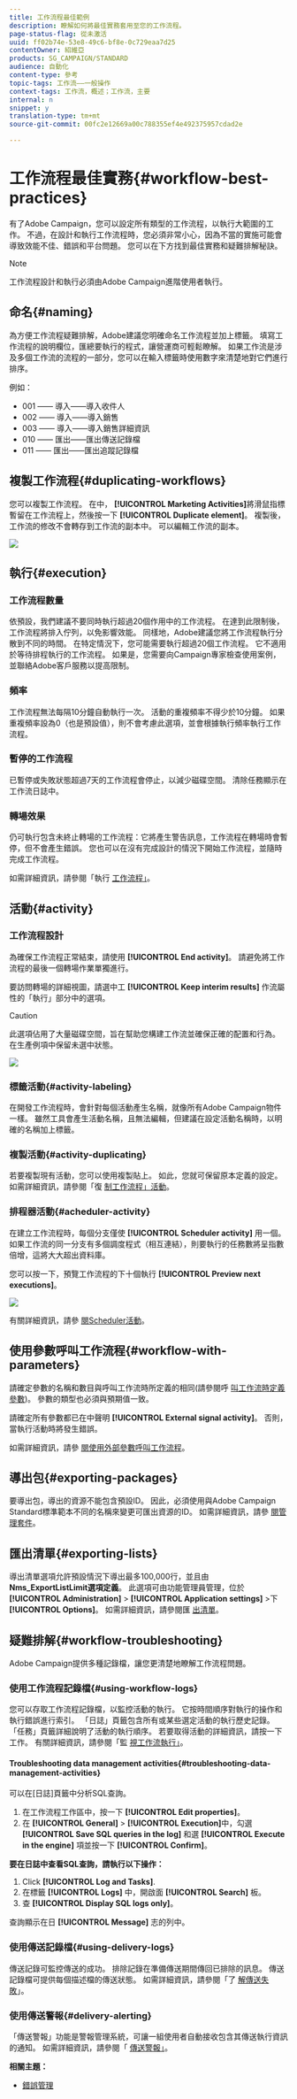 ```yaml
---
title: 工作流程最佳範例
description: 瞭解如何將最佳實務套用至您的工作流程。
page-status-flag: 從未激活
uuid: ff02b74e-53e8-49c6-bf8e-0c729eaa7d25
contentOwner: 紹維亞
products: SG_CAMPAIGN/STANDARD
audience: 自動化
content-type: 參考
topic-tags: 工作流——一般操作
context-tags: 工作流，概述；工作流，主要
internal: n
snippet: y
translation-type: tm+mt
source-git-commit: 00fc2e12669a00c788355ef4e492375957cdad2e

---
```



# 工作流程最佳實務{#workflow-best-practices}

有了Adobe Campaign，您可以設定所有類型的工作流程，以執行大範圍的工作。 不過，在設計和執行工作流程時，您必須非常小心，因為不當的實施可能會導致效能不佳、錯誤和平台問題。 您可以在下方找到最佳實務和疑難排解秘訣。

>[!NOTE]
>
>工作流程設計和執行必須由Adobe Campaign進階使用者執行。

## 命名{#naming}

為方便工作流程疑難排解，Adobe建議您明確命名工作流程並加上標籤。 填寫工作流程的說明欄位，匯總要執行的程式，讓營運商可輕鬆瞭解。
如果工作流是涉及多個工作流的流程的一部分，您可以在輸入標籤時使用數字來清楚地對它們進行排序。

例如：

* 001 —— 導入——導入收件人
* 002 —— 導入——導入銷售
* 003 —— 導入——導入銷售詳細資訊
* 010 —— 匯出——匯出傳送記錄檔
* 011 —— 匯出——匯出追蹤記錄檔

## 複製工作流程{#duplicating-workflows}

您可以複製工作流程。 在中， **[!UICONTROL Marketing Activities]**&#x200B;將滑鼠指標暫留在工作流程上，然後按一下 **[!UICONTROL Duplicate element]**。 複製後，工作流的修改不會轉存到工作流的副本中。 可以編輯工作流的副本。

![](assets/duplicating_workflow.png)

## 執行{#execution}

### 工作流程數量

依預設，我們建議不要同時執行超過20個作用中的工作流程。 在達到此限制後，工作流程將排入佇列，以免影響效能。 同樣地，Adobe建議您將工作流程執行分散到不同的時間。
在特定情況下，您可能需要執行超過20個工作流程。 它不適用於等待排程執行的工作流程。  如果是，您需要向Campaign專家檢查使用案例，並聯絡Adobe客戶服務以提高限制。

### 頻率

工作流程無法每隔10分鐘自動執行一次。
活動的重複頻率不得少於10分鐘。 如果重複頻率設為0（也是預設值），則不會考慮此選項，並會根據執行頻率執行工作流程。

### 暫停的工作流程

已暫停或失敗狀態超過7天的工作流程會停止，以減少磁碟空間。 清除任務顯示在工作流日誌中。

### 轉場效果

仍可執行包含未終止轉場的工作流程：它將產生警告訊息，工作流程在轉場時會暫停，但不會產生錯誤。 您也可以在沒有完成設計的情況下開始工作流程，並隨時完成工作流程。

如需詳細資訊，請參閱「執行 [工作流程」](../../automating/using//executing-a-workflow.md)。

## 活動{#activity}

### 工作流程設計

為確保工作流程正常結束，請使用 **[!UICONTROL End activity]**。 請避免將工作流程的最後一個轉場作業單獨進行。

要訪問轉場的詳細視圖，請選中工 **[!UICONTROL Keep interim results]** 作流屬性的「執行」部分中的選項。

>[!CAUTION]
>
>此選項佔用了大量磁碟空間，旨在幫助您構建工作流並確保正確的配置和行為。 在生產例項中保留未選中狀態。

![](assets/keep_interim_best_practices.png)


### 標籤活動{#activity-labeling}

在開發工作流程時，會針對每個活動產生名稱，就像所有Adobe Campaign物件一樣。 雖然工具會產生活動名稱，且無法編輯，但建議在設定活動名稱時，以明確的名稱加上標籤。

### 複製活動{#activity-duplicating}

若要複製現有活動，您可以使用複製貼上。 如此，您就可保留原本定義的設定。 如需詳細資訊，請參閱「復 [制工作流程」活動](../../automating/using/workflow-interface.md)。

### 排程器活動{#acheduler-activity}

在建立工作流程時，每個分支僅使 **[!UICONTROL Scheduler activity]** 用一個。 如果工作流的同一分支有多個調度程式（相互連結），則要執行的任務數將呈指數倍增，這將大大超出資料庫。

您可以按一下，預覽工作流程的下十個執行 **[!UICONTROL Preview next executions]**。

![](assets/preview_scheduler.png)

有關詳細資訊，請參 [閱Scheduler活動](../../automating/using/scheduler.md)。

## 使用參數呼叫工作流程{#workflow-with-parameters}

請確定參數的名稱和數目與呼叫工作流時所定義的相同(請參閱呼 [叫工作流時定義參數](../../automating/using/calling-a-workflow-with-external-parameters.md#defining-the-parameters-when-calling-the-workflow))。 參數的類型也必須與預期值一致。

請確定所有參數都已在中聲明 **[!UICONTROL External signal activity]**。 否則，當執行活動時將發生錯誤。

如需詳細資訊，請參 [閱使用外部參數呼叫工作流程](../../automating/using/calling-a-workflow-with-external-parameters.md)。

## 導出包{#exporting-packages}

要導出包，導出的資源不能包含預設ID。 因此，必須使用與Adobe Campaign Standard標準範本不同的名稱來變更可匯出資源的ID。
如需詳細資訊，請參 [閱管理套件](../../automating/using/managing-packages.md)。

## 匯出清單{#exporting-lists}

導出清單選項允許預設情況下導出最多100,000行，並且由 **Nms_ExportListLimit選項定義**。 此選項可由功能管理員管理，位於 **[!UICONTROL Administration]** &gt; **[!UICONTROL Application settings]** &gt;下 **[!UICONTROL Options]**。
如需詳細資訊，請參閱匯 [出清單](../../automating/using/exporting-lists.md)。

## 疑難排解{#workflow-troubleshooting}

Adobe Campaign提供多種記錄檔，讓您更清楚地瞭解工作流程問題。

### 使用工作流程記錄檔{#using-workflow-logs}

您可以存取工作流程記錄檔，以監控活動的執行。 它按時間順序對執行的操作和執行錯誤進行索引。 「日誌」頁籤包含所有或某些選定活動的執行歷史記錄。
「任務」頁籤詳細說明了活動的執行順序。 若要取得活動的詳細資訊，請按一下工作。
有關詳細資訊，請參閱「監 [視工作流執行」](../../automating/using/executing-a-workflow.md#monitoring)。

#### Troubleshooting data management activities{#troubleshooting-data-management-activities}

可以在[日誌]頁籤中分析SQL查詢。

1. 在工作流程工作區中，按一下 **[!UICONTROL Edit properties]**。
1. 在 **[!UICONTROL General]** &gt; **[!UICONTROL Execution]**&#x200B;中，勾選 **[!UICONTROL Save SQL queries in the log]** 和選 **[!UICONTROL Execute in the engine]** 項並按一下 **[!UICONTROL Confirm]**。

**要在日誌中查看SQL查詢，請執行以下操作：**
1. Click **[!UICONTROL Log and Tasks]**.
1. 在標籤 **[!UICONTROL Logs]** 中，開啟面 **[!UICONTROL Search]** 板。
1. 查 **[!UICONTROL Display SQL logs only]**。

查詢顯示在日 **[!UICONTROL Message]** 志的列中。

### 使用傳送記錄檔{#using-delivery-logs}

傳送記錄可監控傳送的成功。 排除記錄在準備傳送期間傳回已排除的訊息。 傳送記錄檔可提供每個描述檔的傳送狀態。
如需詳細資訊，請參閱「了 [解傳送失敗](../../sending/using/understanding-delivery-failures.md)」。

### 使用傳送警報{#delivery-alerting}

「傳送警報」功能是警報管理系統，可讓一組使用者自動接收包含其傳送執行資訊的通知。
如需詳細資訊，請參閱「 [傳送警報」](../../sending/using/receiving-alerts-when-failures-happen.md)。

**相關主題：**

* [錯誤管理](../../automating/using/executing-a-workflow.md#error-management)
